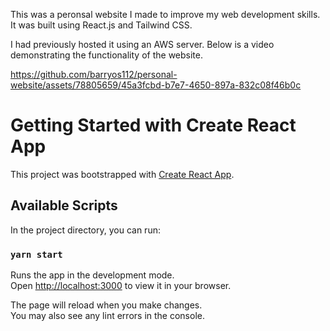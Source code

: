 This was a peronsal website I made to improve my web development skills. It was built using React.js and Tailwind CSS.

I had previously hosted it using an AWS server. Below is a video demonstrating the functionality of the website.





https://github.com/barryos112/personal-website/assets/78805659/45a3fcbd-b7e7-4650-897a-832c08f46b0c





# Getting Started with Create React App

This project was bootstrapped with [Create React App](https://github.com/facebook/create-react-app).

## Available Scripts

In the project directory, you can run:

### `yarn start`

Runs the app in the development mode.\
Open [http://localhost:3000](http://localhost:3000) to view it in your browser.

The page will reload when you make changes.\
You may also see any lint errors in the console.


